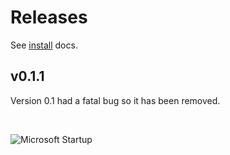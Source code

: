 # Releases

See [install](https://fusioncache.github.io/docs/install/install) docs.

## v0.1.1
Version 0.1 had a fatal bug so it has been removed.

<br/>

![Microsoft Startup](https://www.fusioncache.io/wp-content/uploads/go-x/u/900e42d9-1db8-4c24-9b96-e35207a55ab3/l2,t0,w781,h336/image-560x241.png)
